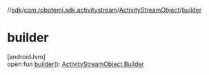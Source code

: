 //[sdk](../../../index.md)/[com.robotemi.sdk.activitystream](../index.md)/[ActivityStreamObject](index.md)/[builder](builder.md)

# builder

[androidJvm]\
open fun [builder](builder.md)(): [ActivityStreamObject.Builder](-builder/index.md)
